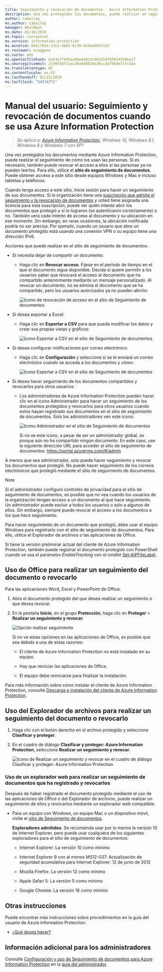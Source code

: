 ```yaml
---
title: Seguimiento y revocación de documentos - Azure Information Protection
description: Una vez protegidos los documentos, puede realizar un seguimiento de como los usan las personas. Si es necesario, también puede revocar el acceso a estos documentos si las personas ya no pueden leerlos.
author: cabailey
ms.author: cabailey
manager: mbaldwin
ms.date: 01/16/2019
ms.topic: conceptual
ms.service: information-protection
ms.assetid: 643c762e-23ca-4b02-bc39-4e3eeb657a1d
ms.reviewer: esaggese
ms.suite: ems
ms.openlocfilehash: ba53a7f4d3aa96e4e813c602d1d79f014550ea17
ms.sourcegitcommit: 2c90f5bf11ec34ab94824a39ccab75bde71fc3aa
ms.translationtype: HT
ms.contentlocale: es-ES
ms.lasthandoff: 01/15/2019
ms.locfileid: "54314771"
---
```

# <a name="user-guide-track-and-revoke-your-documents-when-you-use-azure-information-protection"></a>Manual del usuario: Seguimiento y revocación de documentos cuando se usa Azure Information Protection

>*Se aplica a: [Azure Information Protection](https://azure.microsoft.com/pricing/details/information-protection), Windows 10, Windows 8.1, Windows 8 y Windows 7 con SP1*

Una vez protegidos los documentos mediante Azure Information Protection, puede realizar el seguimiento de cómo los usan las personas. Si es necesario, también puede revocar el acceso a ellos si las personas ya no pueden leerlos. Para ello, utilice el **sitio de seguimiento de documentos**. Puede obtener acceso a este sitio desde equipos Windows y Mac e incluso tabletas y teléfonos.

Cuando tenga acceso a este sitio, inicie sesión para hacer un seguimiento de sus documentos. Si la organización tiene una [suscripción que admite el seguimiento y la revocación de documentos](https://www.microsoft.com/cloud-platform/azure-information-protection-features) y usted tiene asignada una licencia para esta suscripción, puede ver quién intentó abrir los documentos que protegió y si lo lograron (se autenticaron correctamente) o no. También verá cada intento de acceso al documento y su ubicación en ese momento. Sin embargo, en raras ocasiones, la ubicación notificada podría no ser precisa. Por ejemplo, cuando un usuario que abre un documento protegido está usando una conexión VPN o su equipo tiene una dirección IPv6.

Acciones que puede realizar en el sitio de seguimiento de documentos:

- Si necesita dejar de compartir un documento: 
    
    - Haga clic en **Revocar acceso**. Fíjese en el período de tiempo en el que el documento sigue disponible. Decida si quiere permitir a los usuarios saber que revocará el acceso al documento que ha compartido anteriormente mediante un mensaje personalizado. Al revocar un documento, no se elimina el documento que se ha compartido, pero los usuarios autorizados ya no pueden abrirlo:
        
        ![Icono de revocación de acceso en el sitio de Seguimiento de documentos](../media/tracking-site-revoke-access-icon.png)
        
- Si desea exportar a Excel: 
    
    - Haga clic en **Exportar a CSV** para que pueda modificar los datos y crear sus propias vistas y gráficos:
         
        ![Icono Exportar a CSV en el sitio de Seguimiento de documentos](../media/tracking-site-export-icon.png)
         
- Si desea configurar notificaciones por correo electrónico: 
     
    - Haga clic en **Configuración** y seleccione si se le enviará un correo electrónico cuando se acceda a los documentos y cómo:
        
        ![Icono Exportar a CSV en el sitio de Seguimiento de documentos](../media/tracking-site-settings-email.png)

- Si desea hacer seguimiento de los documentos compartidos y revocarlos para otros usuarios:
    
    - Los administradores de Azure Information Protection pueden hacer clic en el icono Administrador para hacer un seguimiento de los documentos protegidos y revocarlos para otros usuarios cuando estos hayan registrado sus documentos en el sitio de seguimiento de documentos. Solo los administradores ven este icono:
        
        ![Icono Administrador en el sitio de Seguimiento de documentos](../media/tracking-site-admin-icon.png)
        
        Si no ve este icono, a pesar de ser un administrador global, es porque aún no ha compartido ningún documento. En este caso, use la siguiente dirección URL para acceder al sitio de seguimiento de documentos: https://portal.azurerms.com/#/admin

A menos que sea administrador, solo puede hacer seguimiento y revocar los documentos que protegió. No puede hacer seguimiento de los correos electrónicos que protegió mediante el sitio de seguimiento de documentos.

> [!NOTE] 
> Si el administrador configuró controles de privacidad para el sitio de seguimiento de documentos, es posible que no vea cuando los usuarios de la organización tengan acceso a un documento al que hace seguimiento. Un administrador puede excluir a todos los usuarios o solo a algunos de ellos. Sin embargo, siempre puede revocar el acceso a los documentos a los que hace seguimiento.

Para hacer seguimiento de un documento que protegió, debe usar el equipo Windows para registrarlo con el sitio de seguimiento de documentos. Para ello, utilice el Explorador de archivos o las aplicaciones de Office.

Si tiene la versión preliminar actual del cliente de Azure Information Protection, también puede registrar el documento protegido con PowerShell cuando se usa el parámetro *EnableTracking* con el cmdlet [Set-AIPFileLabel](/powershell/azureinformationprotection/vlatest/set-aipfilelabel).

## <a name="using-office-to-track-or-revoke-the-document"></a>Uso de Office para realizar un seguimiento del documento o revocarlo

Para las aplicaciones Word, Excel y PowerPoint de Office: 

1. Abra el documento protegido del que desea realizar un seguimiento o que desea revocar.

2. En la pestaña **Inicio**, en el grupo **Protección**, haga clic en **Proteger** > **Realizar un seguimiento y revocar**:

    ![Opción realizar seguimiento](../media/track-usage-callout.png)
    
    Si no ve estas opciones en las aplicaciones de Office, es posible que sea debido a una de estas razones:
    
    - El cliente de Azure Information Protection no está instalado en su equipo.
    
    - Hay que reiniciar las aplicaciones de Office.
    
    - El equipo debe reiniciarse para finalizar la instalación.
    
Para más información sobre cómo instalar el cliente de Azure Information Protection, consulte [Descarga e instalación del cliente de Azure Information Protection](install-client-app.md).

## <a name="using-file-explorer-to-track-or-revoke-the-document"></a>Uso del Explorador de archivos para realizar un seguimiento del documento o revocarlo

1. Haga clic con el botón derecho en el archivo protegido y seleccione **Clasificar y proteger**.

2. En el cuadro de diálogo **Clasificar y proteger: Azure Information Protection**, seleccione **Realizar un seguimiento y revocar**.

    ![Icono de Realizar un seguimiento y revocar en el cuadro de diálogo Clasificar y proteger: Azure Information Protection](../media/track-and-revoke.png)


### <a name="using-a-web-browser-to-track-and-revoke-documents-that-you-have-registered"></a>Uso de un explorador web para realizar un seguimiento de documentos que ha registrado y revocarlos

Después de haber registrado el documento protegido mediante el uso de las aplicaciones de Office o del Explorador de archivos, puede realizar un seguimiento de ellos y revocarlos mediante un explorador web compatible:

- Para un equipo con Windows, un equipo Mac o un dispositivo móvil, visite el [sitio de Seguimiento de documentos](https://go.microsoft.com/fwlink/?LinkId=529562).

    **Exploradores admitidos**: Se recomienda usar por lo menos la versión 10 de Internet Explorer, pero puede usar cualquiera de los siguientes exploradores para el sitio de seguimiento de documentos:

    - Internet Explorer: La versión 10 como mínimo

    - Internet Explorer 9 con al menos MS12-037: Actualización de seguridad acumulativa para Internet Explorer: 12 de junio de 2012

    - Mozilla Firefox: La versión 12 como mínimo

    - Apple Safari 5: La versión 5 como mínimo

    - Google Chrome: La versión 18 como mínimo


## <a name="other-instructions"></a>Otras instrucciones
Puede encontrar más instrucciones sobre procedimientos en la guía del usuario de Azure Information Protection:

- [¿Qué desea hacer?](client-user-guide.md#what-do-you-want-to-do)

## <a name="additional-information-for-administrators"></a>Información adicional para los administradores    
Consulte [Configuración y uso de Seguimiento de documentos para Azure Information Protection](client-admin-guide-document-tracking.md) en la [guía del administrador](client-admin-guide.md).
